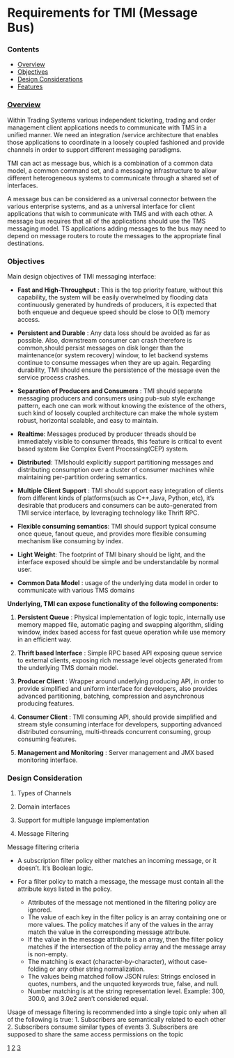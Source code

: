 # Requirements for TMI (Message Bus)

### Contents
* [Overview](#over)
* [Objectives](#obj)
* [Design Considerations](#des)
* [Features](#features)

### [Overview](#over)
Within Trading Systems various independent ticketing, trading  and order management client applications needs to communicate with TMS in a unified manner. We need an integration /service architecture that enables those applications to coordinate in a loosely coupled fashioned and provide channels in order to support different messaging paradigms.

TMI can act as message bus, which  is a combination of a common data model, a common command set, and a messaging infrastructure to allow different heterogeneous systems to communicate through a shared set of interfaces.

A message bus can be considered as a universal connector between the various enterprise systems, and as a universal interface for client applications that wish to communicate with TMS and with each other. A message bus requires that all of the applications should use the TMS messaging model. TS applications adding messages to the bus may need to depend on message routers to route the messages to the appropriate final destinations. 

### Objectives
Main design objectives of TMI messaging interface:

- <b>Fast and High-Throughput</b> : This is the top priority feature, without this capability, the system will be easily overwhelmed by flooding data continuously generated by hundreds of producers, it is expected that both enqueue and dequeue speed should be close to O(1) memory access.

- <b>Persistent and Durable</b> : Any data loss should be avoided as far as possible. Also, downstream consumer can crash therefore is common,should persist messages on disk longer than the maintenance(or system recovery) window, to let backend systems continue to consume messages when they are up again. Regarding durability, TMI should ensure the persistence of the message even the service process crashes.

- <b>Separation of Producers and Consumers</b> : TMI should separate messaging producers and consumers using pub-sub style exchange pattern, each one can work without knowing the existence of the others, such kind of loosely coupled architecture can make the whole system robust, horizontal scalable, and easy to maintain.

- <b>Realtime</b>: Messages produced by producer threads should be immediately visible to consumer threads, this feature is critical to event based system like Complex Event Processing(CEP) system.

- <b>Distributed</b>: TMIshould explicitly support partitioning messages and distributing consumption over a cluster of consumer machines while maintaining per-partition ordering semantics.

- <b>Multiple Client Support</b> : TMI should support easy integration of clients from different kinds of platforms(such as C++,Java, Python, etc), it’s desirable that producers and consumers can be auto-generated from TMI service interface, by leveraging technology like Thrift RPC.

- <b>Flexible consuming semantics</b>: TMI should support typical consume once queue, fanout queue, and provides more flexible consuming mechanism like consuming by index.

- <b>Light Weight</b>: The footprint of TMI binary should be light, and the interface exposed should be simple and be understandable by normal user. 

- <b>Common Data Model</b> : usage of the underlying data model in order to communicate with various TMS domains

**Underlying, TMI can expose functionality of the following components:**

1. <b>Persistent Queue</b> : Physical implementation of logic topic, internally use memory mapped file, automatic paging and swapping algorithm, sliding window, index based access for fast queue operation while use memory in an efficient way.

2. <b>Thrift based Interface</b> : Simple RPC based API exposing queue service to external clients, exposing rich message level objects generated from the underlying TMS domain model.

3. <b>Producer Client</b> : Wrapper around underlying producing API, in order to provide simplified and uniform interface for developers, also provides advanced partitioning, batching, compression and asynchronous producing features.

4. <b>Consumer Client</b> : TMI consuming API, should provide simplified and stream style consuming interface for developers, supporting advanced distributed consuming, multi-threads concurrent consuming, group consuming features.

5. <b>Management and Monitoring</b> : Server management and JMX based monitoring interface.

### Design Consideration

1. Types of Channels

2. Domain interfaces

3. Support for multiple language implementation

4. Message Filtering

Message filtering criteria
  - A subscription filter policy either matches an incoming message, or it doesn’t. It’s Boolean logic.
  - For a filter policy to match a message, the message must contain all the attribute keys listed in the policy.
  
    - Attributes of the message not mentioned in the filtering policy are ignored.
    - The value of each key in the filter policy is an array containing one or more values. The policy matches if any of the values in the array match the value in the corresponding message attribute.
    - If the value in the message attribute is an array, then the filter policy matches if the intersection of the policy array and the message array is non-empty.
    - The matching is exact (character-by-character), without case-folding or any other string normalization.
    - The values being matched follow JSON rules: Strings enclosed in quotes, numbers, and the unquoted keywords true, false, and null.
    - Number matching is at the string representation level. Example: 300, 300.0, and 3.0e2 aren’t considered equal.

Usage of message filtering is recommended into a single topic only when all of the following is true:
    1. Subscribers are semantically related to each other
    2. Subscribers consume similar types of events
    3. Subscribers are supposed to share the same access permissions on the topic



[1](https://msdn.microsoft.com/en-us/library/aa480027.aspx)
[2](http://bulldog2011.github.io/blog/2013/01/23/big-queue-design/)
[3](https://aws.amazon.com/blogs/compute/simplify-pubsub-messaging-with-amazon-sns-message-filtering/)
